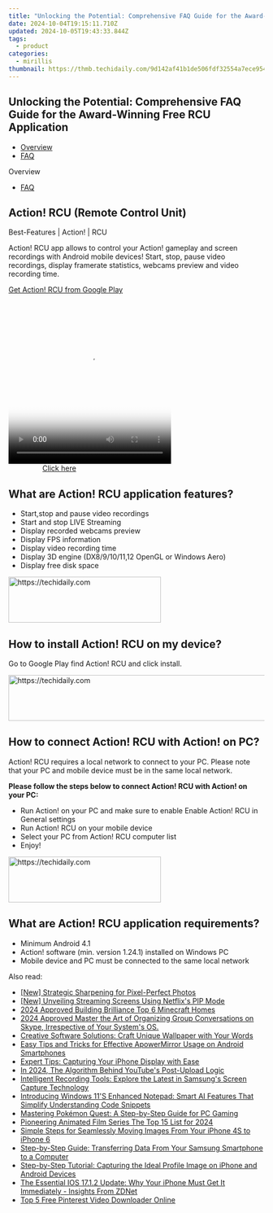 ```yaml
---
title: "Unlocking the Potential: Comprehensive FAQ Guide for the Award-Winning Free RCU Application"
date: 2024-10-04T19:15:11.710Z
updated: 2024-10-05T19:43:33.844Z
tags:
  - product
categories:
  - mirillis
thumbnail: https://thmb.techidaily.com/9d142af41b1de506fdf32554a7ece9543f1d4a28af80d8f0d84551be03cece22.jpg
---
```


## Unlocking the Potential: Comprehensive FAQ Guide for the Award-Winning Free RCU Application

* [Overview](https://tools.techidaily.com/mirillis/products/)
* [FAQ](https://tools.techidaily.com/mirillis/products/)

Overview

* [FAQ](https://tools.techidaily.com/mirillis/products/)

## Action! RCU (Remote Control Unit)

Best-Features | Action! | RCU

Action! RCU app allows to control your Action! gameplay and screen recordings with Android mobile devices! Start, stop, pause video recordings, display framerate statistics, webcams preview and video recording time.

[Get Action! RCU from Google Play](https://play.google.com/store/apps/details?id=com.mirillis.actionrcu)   
  

<!-- affiliate ads begin -->
<span id="1498635">
					<video width="320" height="320" style="cursor:pointer"
           poster="//a.impactradius-go.com/display-clicktoplayimage/1498635.png"
           onclick="if(!this.playClicked){this.play();this.setAttribute('controls',true);this.playClicked=true;}">
	   <source src="//a.impactradius-go.com/display-ad/17326-1498635">
	   <img src="//a.impactradius-go.com/display-clicktoplayimage/1498635.png" style="border: none; height: 100%; width: 100%; object-fit: contain">
	</video>
	<div style="width:200px;text-align:center"><a href="javascript:window.open(decodeURIComponent('https%3A%2F%2Fancheer.sjv.io%2Fc%2F5597632%2F1498635%2F17326'), '_blank');void(0);">Click here</a></div>
</span>
<img height="0" width="0" src="https://imp.pxf.io/i/5597632/1498635/17326" style="position:absolute;visibility:hidden;" border="0" />
<!-- affiliate ads end -->

## What are Action! RCU application features?

  
* Start,stop and pause video recordings
* Start and stop LIVE Streaming
* Display recorded webcams preview
* Display FPS information
* Display video recording time
* Display 3D engine (DX8/9/10/11,12 OpenGL or Windows Aero)
* Display free disk space

<!-- affiliate ads begin -->
<a href="https://aligracehair.sjv.io/c/5597632/2080342/19272" target="_top" id="2080342">
  <img src="//a.impactradius-go.com/display-ad/19272-2080342" border="0" alt="https://techidaily.com" width="300" height="90"/>
</a>
<img height="0" width="0" src="https://aligracehair.sjv.io/i/5597632/2080342/19272" style="position:absolute;visibility:hidden;" border="0" />
<!-- affiliate ads end -->

## How to install Action! RCU on my device?

Go to Google Play find Action! RCU and click install.

<!-- affiliate ads begin -->
<a href="https://appsumo.8odi.net/c/5597632/2132161/7443" target="_top" id="2132161">
  <img src="//a.impactradius-go.com/display-ad/7443-2132161" border="0" alt="https://techidaily.com" width="728" height="90"/>
</a>
<img height="0" width="0" src="https://appsumo.8odi.net/i/5597632/2132161/7443" style="position:absolute;visibility:hidden;" border="0" />
<!-- affiliate ads end -->

## How to connect Action! RCU with Action! on PC?

  
Action! RCU requires a local network to connect to your PC. Please note that your PC and mobile device must be in the same local network.

**Please follow the steps below to connect Action! RCU with Action! on your PC:**

* Run Action! on your PC and make sure to enable Enable Action! RCU in General settings
* Run Action! RCU on your mobile device
* Select your PC from Action! RCU computer list
* Enjoy!

<!-- affiliate ads begin -->
<a href="https://aligracehair.sjv.io/c/5597632/1934183/19272" target="_top" id="1934183">
  <img src="//a.impactradius-go.com/display-ad/19272-1934183" border="0" alt="https://techidaily.com" width="300" height="90"/>
</a>
<img height="0" width="0" src="https://aligracehair.sjv.io/i/5597632/1934183/19272" style="position:absolute;visibility:hidden;" border="0" />
<!-- affiliate ads end -->

## What are Action! RCU application requirements?

  
* Minimum Android 4.1
* Action! software (min. version 1.24.1) installed on Windows PC
* Mobile device and PC must be connected to the same local network

<ins class="adsbygoogle"
     style="display:block"
     data-ad-format="autorelaxed"
     data-ad-client="ca-pub-7571918770474297"
     data-ad-slot="1223367746"></ins>

<ins class="adsbygoogle"
     style="display:block"
     data-ad-client="ca-pub-7571918770474297"
     data-ad-slot="8358498916"
     data-ad-format="auto"
     data-full-width-responsive="true"></ins>

<span class="atpl-alsoreadstyle">Also read:</span>
<div><ul>
<li><a href="https://extra-guidance.techidaily.com/new-strategic-sharpening-for-pixel-perfect-photos/"><u>[New] Strategic Sharpening for Pixel-Perfect Photos</u></a></li>
<li><a href="https://some-approaches.techidaily.com/new-unveiling-streaming-screens-using-netflixs-pip-mode/"><u>[New] Unveiling Streaming Screens Using Netflix's PIP Mode</u></a></li>
<li><a href="https://video-capture.techidaily.com/2024-approved-building-brilliance-top-6-minecraft-homes/"><u>2024 Approved Building Brilliance Top 6 Minecraft Homes</u></a></li>
<li><a href="https://video-capture.techidaily.com/1715860146126-2024-approved-master-the-art-of-organizing-group-conversations-on-skype-irrespective-of-your-systems-os/"><u>2024 Approved Master the Art of Organizing Group Conversations on Skype, Irrespective of Your System's OS.</u></a></li>
<li><a href="https://discover-data.techidaily.com/creative-software-solutions-craft-unique-wallpaper-with-your-words/"><u>Creative Software Solutions: Craft Unique Wallpaper with Your Words</u></a></li>
<li><a href="https://discover-data.techidaily.com/easy-tips-and-tricks-for-effective-apowermirror-usage-on-android-smartphones/"><u>Easy Tips and Tricks for Effective ApowerMirror Usage on Android Smartphones</u></a></li>
<li><a href="https://discover-data.techidaily.com/expert-tips-capturing-your-iphone-display-with-ease/"><u>Expert Tips: Capturing Your iPhone Display with Ease</u></a></li>
<li><a href="https://youtube-stream.techidaily.com/in-2024-the-algorithm-behind-youtubes-post-upload-logic/"><u>In 2024, The Algorithm Behind YouTube's Post-Upload Logic</u></a></li>
<li><a href="https://discover-data.techidaily.com/intelligent-recording-tools-explore-the-latest-in-samsungs-screen-capture-technology/"><u>Intelligent Recording Tools: Explore the Latest in Samsung's Screen Capture Technology</u></a></li>
<li><a href="https://win-answers.techidaily.com/introducing-windows-11s-enhanced-notepad-smart-ai-features-that-simplify-understanding-code-snippets/"><u>Introducing Windows 11'S Enhanced Notepad: Smart AI Features That Simplify Understanding Code Snippets</u></a></li>
<li><a href="https://discover-data.techidaily.com/mastering-pokemon-quest-a-step-by-step-guide-for-pc-gaming/"><u>Mastering Pokémon Quest: A Step-by-Step Guide for PC Gaming</u></a></li>
<li><a href="https://extra-approaches.techidaily.com/pioneering-animated-film-series-the-top-15-list-for-2024/"><u>Pioneering Animated Film Series The Top 15 List for 2024</u></a></li>
<li><a href="https://discover-data.techidaily.com/simple-steps-for-seamlessly-moving-images-from-your-iphone-4s-to-iphone-6/"><u>Simple Steps for Seamlessly Moving Images From Your iPhone 4S to iPhone 6</u></a></li>
<li><a href="https://discover-data.techidaily.com/step-by-step-guide-transferring-data-from-your-samsung-smartphone-to-a-computer/"><u>Step-by-Step Guide: Transferring Data From Your Samsung Smartphone to a Computer</u></a></li>
<li><a href="https://discover-data.techidaily.com/step-by-step-tutorial-capturing-the-ideal-profile-image-on-iphone-and-android-devices/"><u>Step-by-Step Tutorial: Capturing the Ideal Profile Image on iPhone and Android Devices</u></a></li>
<li><a href="https://tech-renaissance.techidaily.com/the-essential-ios-1712-update-why-your-iphone-must-get-it-immediately-insights-from-zdnet/"><u>The Essential IOS 17.1.2 Update: Why Your iPhone Must Get It Immediately - Insights From ZDNet</u></a></li>
<li><a href="https://article-helps.techidaily.com/top-5-free-pinterest-video-downloader-online/"><u>Top 5 Free Pinterest Video Downloader Online</u></a></li>
</ul></div>

